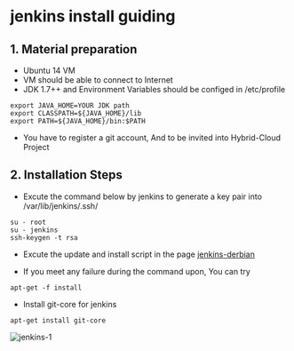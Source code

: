 # jenkins install guiding
## 1. Material preparation
* Ubuntu 14 VM
* VM should be able to connect to Internet
* JDK 1.7++ and Environment Variables should be configed in /etc/profile
```
export JAVA_HOME=YOUR JDK path
export CLASSPATH=${JAVA_HOME}/lib
export PATH=${JAVA_HOME}/bin:$PATH
```
* You have to register a git account, And to be invited into Hybrid-Cloud Project
## 2. Installation Steps
* Excute the command below by jenkins to generate a key pair into /var/lib/jenkins/.ssh/ 
```
su - root
su - jenkins
ssh-keygen -t rsa
```
* Excute the update and install script  in the page [jenkins-derbian](http://pkg.jenkins-ci.org/debian/)

* If you meet any failure during the command upon, You can try 
```
apt-get -f install
```
* Install git-core for jenkins
```
apt-get install git-core
```
![jenkins-1](https://cloud.githubusercontent.com/assets/16911542/12810502/941810de-cb61-11e5-8071-132a4478fde6.jpg)
